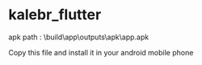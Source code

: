 # kalebr_flutter

apk path : \build\app\outputs\apk\app.apk

Copy this file and install it in your android mobile phone